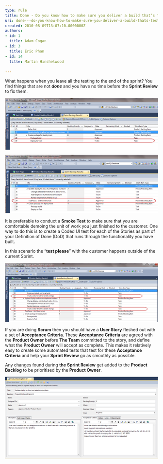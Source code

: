 ```yaml
---
type: rule
title: Done - Do you know how to make sure you deliver a build that’s tested every Sprint
uri: done---do-you-know-how-to-make-sure-you-deliver-a-build-thats-tested-every-sprint
created: 2010-08-09T13:07:10.0000000Z
authors:
- id: 1
  title: Adam Cogan
- id: 3
  title: Eric Phan
- id: 14
  title: Martin Hinshelwood

---
```


What happens when you leave all the testing to the end of the sprint? You find things that are not ***done*** and you have no time before the **Sprint Review** to fix them.

![ Bad example - if you don’t complete all the tasks the customer will not receive a build in the sprint One way to mitigate this is to aim for a “*test please*” to occur a few days before the end of the Sprint but you still run the risk of not having enough time to make sure everything is *done.* ](RuleBuildEverySprintBad.png) 

![ OK example – Send the “test please” before the end of the sprint so you have time to finish everything](RuleBuildEverySprintOK.png)

It is preferable to conduct a **Smoke Test** to make sure that you are comfortable demoing the unit of work you just finished to the customer. One way to do this is to create a Coded UI test for each of the Stories as part of your Definition of Done (DoD) that runs through the functionality you have built.

In this scenario the “**test please**” with the customer happens outside of the current Sprint. 

![ Good example – Create a coded UI test for each story to prove that it is complete](RuleBuildEverySprintGOOD.png)

If you are doing **Scrum** then you should have a **User Story** fleshed out with a set of **Acceptance Criteria**. These **Acceptance Criteria** are agreed with the **Product Owner** before **The Team** committed to the story, and define what the **Product Owner** will accept as complete. This makes it relatively easy to create some automated tests that test for these **Acceptance Criteria** and help your **Sprint Review** go as smoothly as possible.

Any changes found during **the Sprint Review** get added to the **Product Backlog** to be prioritised by the **Product Owner**. 

![ Ultimate example – Create a Test (could be Coded UI) for each of the Acceptance Criteria agreed with the Product Owner](RuleBuildEverySprintUltimate.png)
